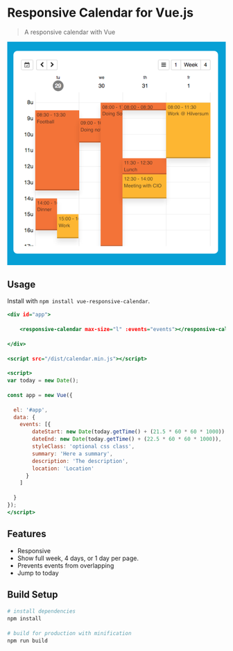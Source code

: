 # Responsive Calendar for Vue.js

> A responsive calendar with Vue

![screenshot](screenshot.png "Screenshot of vue-responsive-calendar in action")

## Usage

Install with `npm install vue-responsive-calendar`.

~~~.html
<div id="app">

    <responsive-calendar max-size="l" :events="events"></responsive-calendar>

</div>

<script src="/dist/calendar.min.js"></script>

<script>
var today = new Date();

const app = new Vue({

  el: '#app',
  data: {
    events: [{
        dateStart: new Date(today.getTime() + (21.5 * 60 * 60 * 1000)),
        dateEnd: new Date(today.getTime() + (22.5 * 60 * 60 * 1000)),
        styleClass: 'optional css class',
        summary: 'Here a summary',
        description: 'The description',
        location: 'Location'
      }
    ]

  }
});
</script>
~~~

## Features

* Responsive
* Show full week, 4 days, or 1 day per page.
* Prevents events from overlapping
* Jump to today

## Build Setup

``` bash
# install dependencies
npm install

# build for production with minification
npm run build
```

